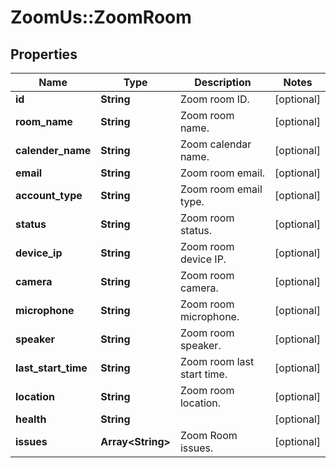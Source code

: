 # ZoomUs::ZoomRoom

## Properties
Name | Type | Description | Notes
------------ | ------------- | ------------- | -------------
**id** | **String** | Zoom room ID. | [optional] 
**room_name** | **String** | Zoom room name. | [optional] 
**calender_name** | **String** | Zoom calendar name. | [optional] 
**email** | **String** | Zoom room email. | [optional] 
**account_type** | **String** | Zoom room email type. | [optional] 
**status** | **String** | Zoom room status. | [optional] 
**device_ip** | **String** | Zoom room device IP. | [optional] 
**camera** | **String** | Zoom room camera. | [optional] 
**microphone** | **String** | Zoom room microphone. | [optional] 
**speaker** | **String** | Zoom room speaker. | [optional] 
**last_start_time** | **String** | Zoom room last start time. | [optional] 
**location** | **String** | Zoom room location. | [optional] 
**health** | **String** |  | [optional] 
**issues** | **Array&lt;String&gt;** | Zoom Room issues. | [optional] 


